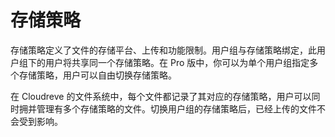 # 存储策略

存储策略定义了文件的存储平台、上传和功能限制。用户组与存储策略绑定，此用户组下的用户将共享同一个存储策略。在 Pro 版中，你可以为单个用户组指定多个存储策略，用户可以自由切换存储策略。

在 Cloudreve 的文件系统中，每个文件都记录了其对应的存储策略，用户可以同时拥并管理有多个存储策略的文件。切换用户组的存储策略后，已经上传的文件不会受到影响。
